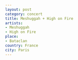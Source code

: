 ```yaml
---
layout: post
category: concert
title: Meshuggah + High on Fire
artists: 
- Meshuggah
- High on Fire
place: 
- Bataclan
country: France
city: Paris
---
```


